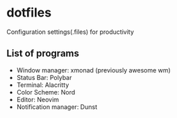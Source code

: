 # dotfiles

Configuration settings(.files) for productivity

## List of programs

* Window manager: xmonad (previously awesome wm)
* Status Bar: Polybar
* Terminal: Alacritty
* Color Scheme: Nord
* Editor: Neovim
* Notification manager: Dunst

